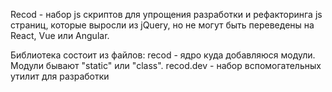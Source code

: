 Recod - набор js скриптов для упрощения разработки и рефакторинга js страниц, которые выросли из jQuery,
но не могут быть переведены на React, Vue или Angular.

Библиотека состоит из файлов:
recod - ядро куда добавляюся модули. Модули бывают "static" или "class".
recod.dev - набор вспомогательных утилит для разработки

